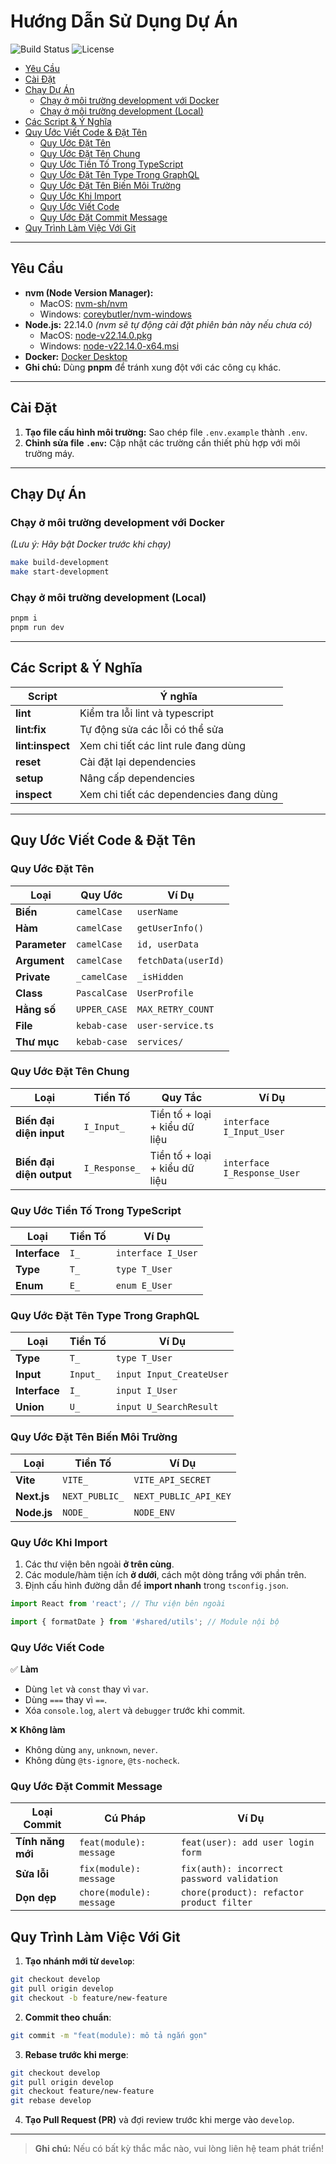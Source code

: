 # Hướng Dẫn Sử Dụng Dự Án

![Build Status](https://img.shields.io/badge/build-passing-brightgreen)
![License](https://img.shields.io/badge/license-MIT-blue)

<!-- Mục lục -->

- [Yêu Cầu](#yêu-cầu)
- [Cài Đặt](#cài-đặt)
- [Chạy Dự Án](#chạy-dự-án)
    - [Chạy ở môi trường development với Docker](#chạy-ở-môi-trường-development-với-docker)
    - [Chạy ở môi trường development (Local)](#chạy-ở-môi-trường-development-local)
- [Các Script & Ý Nghĩa](#các-script--ý-nghĩa)
- [Quy Ước Viết Code & Đặt Tên](#quy-ước-viết-code--đặt-tên)
    - [Quy Ước Đặt Tên](#quy-ước-đặt-tên)
    - [Quy Ước Đặt Tên Chung](#quy-ước-đặt-tên-chung)
    - [Quy Ước Tiền Tố Trong TypeScript](#quy-ước-tiền-tố-trong-typescript)
    - [Quy Ước Đặt Tên Type Trong GraphQL](#quy-ước-đặt-tên-type-trong-graphql)
    - [Quy Ước Đặt Tên Biến Môi Trường](#quy-ước-đặt-tên-biến-môi-trường)
    - [Quy Ước Khi Import](#quy-ước-khi-import)
    - [Quy Ước Viết Code](#quy-ước-viết-code)
    - [Quy Ước Đặt Commit Message](#quy-ước-đặt-commit-message)
- [Quy Trình Làm Việc Với Git](#quy-trình-làm-việc-với-git)

---

## Yêu Cầu

- **nvm (Node Version Manager):**
    - MacOS: [nvm-sh/nvm](https://github.com/nvm-sh/nvm)
    - Windows: [coreybutler/nvm-windows](https://github.com/coreybutler/nvm-windows)
- **Node.js:** 22.14.0
  _(nvm sẽ tự động cài đặt phiên bản này nếu chưa có)_
    - MacOS: [node-v22.14.0.pkg](https://nodejs.org/dist/v22.14.0/node-v22.14.0.pkg)
    - Windows: [node-v22.14.0-x64.msi](https://nodejs.org/dist/v22.14.0/node-v22.14.0-x64.msi)
- **Docker:** [Docker Desktop](https://www.docker.com/products/docker-desktop)
- **Ghi chú:** Dùng **pnpm** để tránh xung đột với các công cụ khác.

---

## Cài Đặt

1. **Tạo file cấu hình môi trường:**
   Sao chép file `.env.example` thành `.env`.
2. **Chỉnh sửa file `.env`:**
   Cập nhật các trường cần thiết phù hợp với môi trường máy.

---

## Chạy Dự Án

### Chạy ở môi trường development với Docker

_(Lưu ý: Hãy bật Docker trước khi chạy)_

```bash
make build-development
make start-development
```

### Chạy ở môi trường development (Local)

```bash
pnpm i
pnpm run dev
```

---

## Các Script & Ý Nghĩa

| Script           | Ý nghĩa                                 |
| ---------------- | --------------------------------------- |
| **lint**         | Kiểm tra lỗi lint và typescript         |
| **lint:fix**     | Tự động sửa các lỗi có thể sửa          |
| **lint:inspect** | Xem chi tiết các lint rule đang dùng    |
| **reset**        | Cài đặt lại dependencies                |
| **setup**        | Nâng cấp dependencies                   |
| **inspect**      | Xem chi tiết các dependencies đang dùng |

---

## Quy Ước Viết Code & Đặt Tên

### Quy Ước Đặt Tên

| Loại          | Quy Ước      | Ví Dụ               |
| ------------- | ------------ | ------------------- |
| **Biến**      | `camelCase`  | `userName`          |
| **Hàm**       | `camelCase`  | `getUserInfo()`     |
| **Parameter** | `camelCase`  | `id, userData`      |
| **Argument**  | `camelCase`  | `fetchData(userId)` |
| **Private**   | `_camelCase` | `_isHidden`         |
| **Class**     | `PascalCase` | `UserProfile`       |
| **Hằng số**   | `UPPER_CASE` | `MAX_RETRY_COUNT`   |
| **File**      | `kebab-case` | `user-service.ts`   |
| **Thư mục**   | `kebab-case` | `services/`         |

### Quy Ước Đặt Tên Chung

| Loại                     | Tiền Tố       | Quy Tắc                       | Ví Dụ                       |
| ------------------------ | ------------- | ----------------------------- | --------------------------- |
| **Biến đại diện input**  | `I_Input_`    | Tiền tố + loại + kiểu dữ liệu | `interface I_Input_User`    |
| **Biến đại diện output** | `I_Response_` | Tiền tố + loại + kiểu dữ liệu | `interface I_Response_User` |

### Quy Ước Tiền Tố Trong TypeScript

| Loại          | Tiền Tố | Ví Dụ              |
| ------------- | ------- | ------------------ |
| **Interface** | `I_`    | `interface I_User` |
| **Type**      | `T_`    | `type T_User`      |
| **Enum**      | `E_`    | `enum E_User`      |

### Quy Ước Đặt Tên Type Trong GraphQL

| Loại          | Tiền Tố  | Ví Dụ                    |
| ------------- | -------- | ------------------------ |
| **Type**      | `T_`     | `type T_User`            |
| **Input**     | `Input_` | `input Input_CreateUser` |
| **Interface** | `I_`     | `input I_User`           |
| **Union**     | `U_`     | `input U_SearchResult`   |

### Quy Ước Đặt Tên Biến Môi Trường

| Loại        | Tiền Tố        | Ví Dụ                 |
| ----------- | -------------- | --------------------- |
| **Vite**    | `VITE_`        | `VITE_API_SECRET`     |
| **Next.js** | `NEXT_PUBLIC_` | `NEXT_PUBLIC_API_KEY` |
| **Node.js** | `NODE_`        | `NODE_ENV`            |

### Quy Ước Khi Import

1. Các thư viện bên ngoài **ở trên cùng**.
2. Các module/hàm tiện ích **ở dưới**, cách một dòng trắng với phần trên.
3. Định cấu hình đường dẫn để **import nhanh** trong `tsconfig.json`.

```ts
import React from 'react'; // Thư viện bên ngoài

import { formatDate } from '#shared/utils'; // Module nội bộ
```

### Quy Ước Viết Code

✅ **Làm**

- Dùng `let` và `const` thay vì `var`.
- Dùng `===` thay vì `==`.
- Xóa `console.log`, `alert` và `debugger` trước khi commit.

❌ **Không làm**

- Không dùng `any`, `unknown`, `never`.
- Không dùng `@ts-ignore`, `@ts-nocheck`.

### Quy Ước Đặt Commit Message

| Loại Commit       | Cú Pháp                  | Ví Dụ                                      |
| ----------------- | ------------------------ | ------------------------------------------ |
| **Tính năng mới** | `feat(module): message`  | `feat(user): add user login form`          |
| **Sửa lỗi**       | `fix(module): message`   | `fix(auth): incorrect password validation` |
| **Dọn dẹp**       | `chore(module): message` | `chore(product): refactor product filter`  |

## Quy Trình Làm Việc Với Git

1. **Tạo nhánh mới từ `develop`**:

```bash
git checkout develop
git pull origin develop
git checkout -b feature/new-feature
```

2. **Commit theo chuẩn**:

```bash
git commit -m "feat(module): mô tả ngắn gọn"
```

3. **Rebase trước khi merge**:

```bash
git checkout develop
git pull origin develop
git checkout feature/new-feature
git rebase develop
```

4. **Tạo Pull Request (PR)** và đợi review trước khi merge vào `develop`.

---

> **Ghi chú:** Nếu có bất kỳ thắc mắc nào, vui lòng liên hệ team phát triển!

